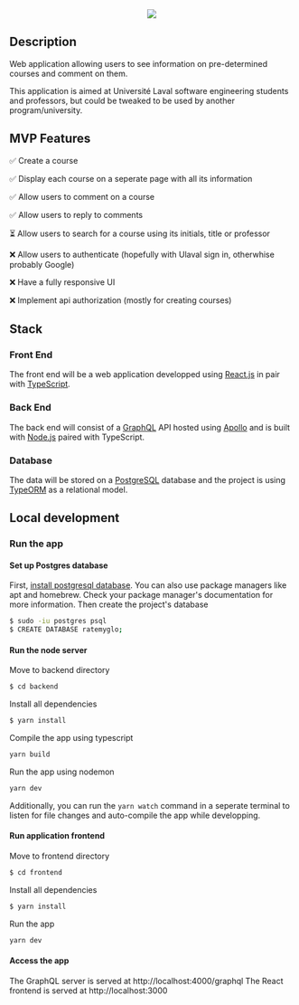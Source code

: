 <div align="center">
<img src="https://raw.githubusercontent.com/laurentaubin/rate-my-glo/master/assets/logo_full_rocket.svg"/></div>

## Description

Web application allowing users to see information on pre-determined courses and comment on them.

This application is aimed at Université Laval software engineering students and professors, but could be tweaked to be used by another program/university.

## MVP Features

✅ Create a course

✅ Display each course on a seperate page with all its information

✅ Allow users to comment on a course

✅ Allow users to reply to comments

⏳ Allow users to search for a course using its initials, title or professor

❌ Allow users to authenticate (hopefully with Ulaval sign in, otherwhise probably Google)

❌ Have a fully responsive UI

❌ Implement api authorization (mostly for creating courses)

## Stack

### Front End

The front end will be a web application developped using [React.js](https://reactjs.org/) in pair with [TypeScript](https://www.typescriptlang.org/).

### Back End

The back end will consist of a [GraphQL](https://graphql.org/) API hosted using [Apollo](https://www.apollographql.com/) and is built with [Node.js](https://nodejs.org/en/) paired with TypeScript.

### Database

The data will be stored on a [PostgreSQL](https://www.postgresql.org/) database and the project is using [TypeORM](https://typeorm.io/) as a relational model.

## Local development

### Run the app

#### Set up Postgres database

First, [install postgresql database](https://www.postgresql.org/download/). You can also use package managers like apt and homebrew. Check your package manager's documentation for more information.
Then create the project's database

```bash
$ sudo -iu postgres psql
$ CREATE DATABASE ratemyglo;
```

#### Run the node server

Move to backend directory

```bash
$ cd backend
```

Install all dependencies

```bash
$ yarn install
```

Compile the app using typescript

```bash
yarn build
```

Run the app using nodemon

```bash
yarn dev
```

Additionally, you can run the `yarn watch` command in a seperate terminal to listen for file changes and auto-compile the app while developping.

#### Run application frontend

Move to frontend directory

```bash
$ cd frontend
```

Install all dependencies

```bash
$ yarn install
```

Run the app

```bash
yarn dev
```

#### Access the app

The GraphQL server is served at http://localhost:4000/graphql
The React frontend is served at http://localhost:3000
